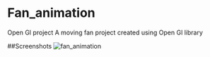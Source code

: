 # Fan_animation
Open Gl project
A moving fan project created using Open Gl library

##Screenshots
![fan_animation](https://user-images.githubusercontent.com/124860809/231838507-172f96a6-97bc-41c1-bd82-ac683f854415.png)
